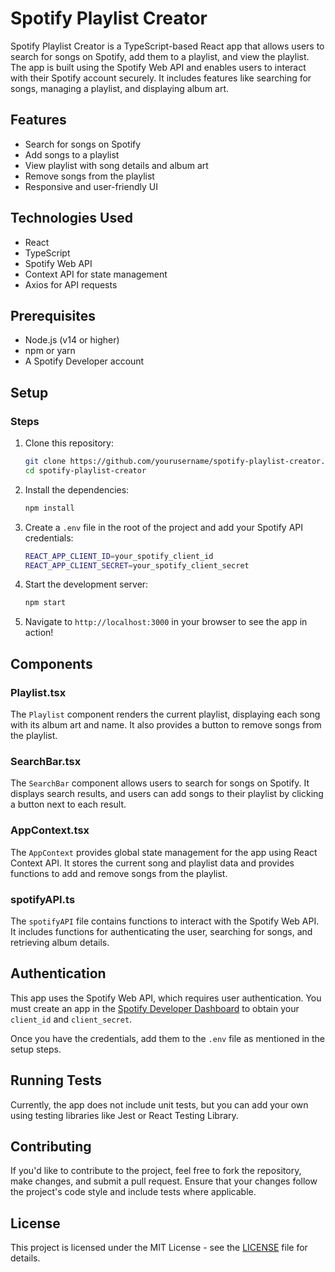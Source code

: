 # Spotify Playlist Creator

Spotify Playlist Creator is a TypeScript-based React app that allows users to search for songs on Spotify, add them to a playlist, and view the playlist. The app is built using the Spotify Web API and enables users to interact with their Spotify account securely. It includes features like searching for songs, managing a playlist, and displaying album art.

## Features

- Search for songs on Spotify
- Add songs to a playlist
- View playlist with song details and album art
- Remove songs from the playlist
- Responsive and user-friendly UI

## Technologies Used

- React
- TypeScript
- Spotify Web API
- Context API for state management
- Axios for API requests

## Prerequisites

- Node.js (v14 or higher)
- npm or yarn
- A Spotify Developer account

## Setup

### Steps

1. Clone this repository:
   ```bash
   git clone https://github.com/yourusername/spotify-playlist-creator.git
   cd spotify-playlist-creator
2. Install the dependencies:
   ```bash
   npm install
3. Create a `.env` file in the root of the project and add your Spotify API credentials:
   ```bash
   REACT_APP_CLIENT_ID=your_spotify_client_id
   REACT_APP_CLIENT_SECRET=your_spotify_client_secret
4. Start the development server:
   ```bash
   npm start
5. Navigate to `http://localhost:3000` in your browser to see the app in action!


## Components

### Playlist.tsx

The `Playlist` component renders the current playlist, displaying each song with its album art and name. It also provides a button to remove songs from the playlist.

### SearchBar.tsx

The `SearchBar` component allows users to search for songs on Spotify. It displays search results, and users can add songs to their playlist by clicking a button next to each result.

### AppContext.tsx

The `AppContext` provides global state management for the app using React Context API. It stores the current song and playlist data and provides functions to add and remove songs from the playlist.

### spotifyAPI.ts

The `spotifyAPI` file contains functions to interact with the Spotify Web API. It includes functions for authenticating the user, searching for songs, and retrieving album details.

## Authentication

This app uses the Spotify Web API, which requires user authentication. You must create an app in the [Spotify Developer Dashboard](https://developer.spotify.com/dashboard/applications) to obtain your `client_id` and `client_secret`.

Once you have the credentials, add them to the `.env` file as mentioned in the setup steps.

## Running Tests

Currently, the app does not include unit tests, but you can add your own using testing libraries like Jest or React Testing Library.

## Contributing

If you'd like to contribute to the project, feel free to fork the repository, make changes, and submit a pull request. Ensure that your changes follow the project's code style and include tests where applicable.

## License

This project is licensed under the MIT License - see the [LICENSE](LICENSE) file for details.


